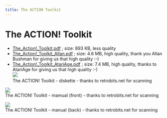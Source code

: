 ```yaml
---
title: The ACTION Toolkit
---
```

# The ACTION! Toolkit  
- [The_Action!_Toolkit.pdf](attachments/The_Action!_Toolkit.pdf) ; size: 893 KB, less quality  
- [The_Action!_Toolkit_Allan.pdf](attachments/The_Action!_Toolkit_Allan.pdf) ; size: 4.6 MB, high quality, thank you Allan Bushman for giving us that high quality :-)  
- [The_Action!_Toolkit_AtariAge.pdf](attachments/The_Action!_Toolkit_AtariAge.pdf) ; size: 7.4 MB, high quality, thanks to AtariAge for giving us that high quality :-)  
![](attachments/Action%21-Toolkit_Disk.jpg)  
The ACTION! Toolkit - diskette - thanks to retrobits.net for scanning  
  
![](attachments/Action%21-Toolkit_Manual_front.jpg)  
The ACTION! Toolkit - mamual (front) - thanks to retrobits.net for scanning  
  
![](attachments/Action%21-Toolkit_Manual_back.jpg)  
The ACTION! Toolkit - manual (back) - thanks to retrobits.net for scanning  
